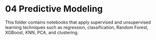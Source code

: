 # 04 Predictive Modeling

This folder contains notebooks that apply supervised and unsupervised learning techniques such as regression, classification, Random Forest, XGBoost, KNN, PCA, and clustering.
